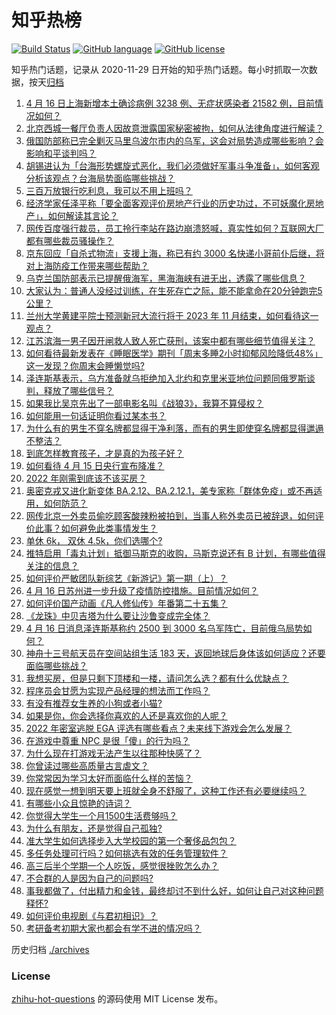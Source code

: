 # 知乎热榜
[![Build Status](https://github.com/ToWeLong/zhihu-hot-questions/workflows/CI/badge.svg)](https://github.com/ToWeLong/zhihu-hot-questions/actions)
[![GitHub language](https://img.shields.io/badge/language-golang-orange.svg)](https://golang.org/)
[![GitHub license](https://img.shields.io/github/license/ToWeLong/zhihu-hot-questions)](https://github.com/ToWeLong/zhihu-hot-questions/blob/main/LICENSE)

知乎热门话题，记录从 2020-11-29 日开始的知乎热门话题。每小时抓取一次数据，按天[归档](./archives)

<!-- BEGIN -->

1. [4 月 16 日上海新增本土确诊病例 3238 例、无症状感染者 21582 例，目前情况如何？](https://www.zhihu.com/question/528412496)
1. [北京西城一餐厅负责人因故意泄露国家秘密被拘，如何从法律角度进行解读？](https://www.zhihu.com/question/528322211)
1. [俄国防部称已完全剿灭马里乌波尔市内的乌军，这会对局势造成哪些影响？会影响和平谈判吗？](https://www.zhihu.com/question/528411075)
1. [胡锡进认为「台海形势螺旋式恶化，我们必须做好军事斗争准备」，如何客观分析该观点？台海局势面临哪些挑战？](https://www.zhihu.com/question/528420627)
1. [三百万放银行吃利息，我可以不用上班吗？](https://www.zhihu.com/question/525273331)
1. [经济学家任泽平称「要全面客观评价房地产行业的历史功过，不可妖魔化房地产」，如何解读其言论？](https://www.zhihu.com/question/528422977)
1. [网传百度强行裁员，员工拎行李站在路边崩溃怒喊，真实性如何？互联网大厂都有哪些裁员骚操作？](https://www.zhihu.com/question/528160796)
1. [京东回应「自杀式物流」支援上海，称已有约 3000 名快递小哥前仆后继，将对上海防疫工作带来哪些帮助？](https://www.zhihu.com/question/528282793)
1. [乌克兰国防部表示已提醒俄海军，黑海海峡有进无出，透露了哪些信息？](https://www.zhihu.com/question/528314396)
1. [大家认为：普通人没经过训练，在生死存亡之际，能不能拿命在20分钟跑完5公里？](https://www.zhihu.com/question/421947026)
1. [兰州大学黄建平院士预测新冠大流行将于 2023 年 11 月结束，如何看待这一观点？](https://www.zhihu.com/question/528131893)
1. [江苏滨海一男子因开闸救人致人死亡获刑，该案中都有哪些细节值得关注？](https://www.zhihu.com/question/528154089)
1. [如何看待最新发表在《睡眠医学》期刊「周末多睡2小时抑郁风险降低48%」这一发现？你周末会睡懒觉吗?](https://www.zhihu.com/question/528413216)
1. [泽连斯基表示，乌方准备就乌拒绝加入北约和克里米亚地位问题同俄罗斯谈判，释放了哪些信号？](https://www.zhihu.com/question/528423458)
1. [如果我比吴京先出了一部电影名叫《战狼3》，我算不算侵权？](https://www.zhihu.com/question/524554827)
1. [如何能用一句话证明你看过某本书？](https://www.zhihu.com/question/66556514)
1. [为什么有的男生不穿名牌都显得干净利落，而有的男生即使穿名牌都显得邋遢不整洁？](https://www.zhihu.com/question/525800638)
1. [到底怎样教育孩子，才是真的为孩子好？](https://www.zhihu.com/question/527287834)
1. [如何看待 4 月 15 日央行宣布降准？](https://www.zhihu.com/question/528145499)
1. [2022 年刚需到底该不该买房？](https://www.zhihu.com/question/528164365)
1. [奥密克戎又进化新变体 BA.2.12、BA.2.12.1，美专家称「群体免疫」或不再适用，如何防范？](https://www.zhihu.com/question/528417270)
1. [网传北京一外卖员偷吃顾客酸辣粉被拍到，当事人称外卖员已被辞退，如何评价此事？如何避免此类事情发生？](https://www.zhihu.com/question/528166338)
1. [单休 6k， 双休 4.5k，你们选哪个?](https://www.zhihu.com/question/528234865)
1. [推特启用「毒丸计划」抵御马斯克的收购，马斯克说还有 B 计划，有哪些值得关注的信息？](https://www.zhihu.com/question/528325080)
1. [如何评价严敏团队新综艺《新游记》第一期（上）？](https://www.zhihu.com/question/528314026)
1. [4 月 16 日苏州进一步升级了疫情防控措施。目前情况如何？](https://www.zhihu.com/question/528315322)
1. [如何评价国产动画《凡人修仙传》年番第二十五集？](https://www.zhihu.com/question/528262379)
1. [《龙珠》中贝吉塔为什么要让沙鲁变成完全体？](https://www.zhihu.com/question/527513707)
1. [4 月 16 日消息泽连斯基称约 2500 到 3000 名乌军阵亡，目前俄乌局势如何？](https://www.zhihu.com/question/528278170)
1. [神舟十三号航天员在空间站组生活 183 天，返回地球后身体该如何适应？还要面临哪些挑战？](https://www.zhihu.com/question/528252684)
1. [我想买房，但是只剩下顶楼和一楼，请问怎么选？都有什么优缺点？](https://www.zhihu.com/question/357881386)
1. [程序员会甘愿为实现产品经理的想法而工作吗？](https://www.zhihu.com/question/526746831)
1. [有没有推荐女生养的小狗或者小猫?](https://www.zhihu.com/question/527412002)
1. [如果是你，你会选择你喜欢的人还是喜欢你的人呢？](https://www.zhihu.com/question/526980860)
1. [2022 年密室逃脱 EGA 评选有哪些看点？未来线下游戏会怎么发展？](https://www.zhihu.com/question/528126420)
1. [在游戏中尊重 NPC 是很「傻」的行为吗？](https://www.zhihu.com/question/267326810)
1. [为什么现在打游戏无法产生以往那种快感了？](https://www.zhihu.com/question/525366285)
1. [你曾读过哪些高质量古言虐文？](https://www.zhihu.com/question/403778501)
1. [你常常因为学习太好而面临什么样的苦恼？](https://www.zhihu.com/question/516176580)
1. [现在感觉一想到明天要上班就全身不舒服了，这种工作还有必要继续吗？](https://www.zhihu.com/question/527738976)
1. [有哪些小众且惊艳的诗词？](https://www.zhihu.com/question/58662667)
1. [你觉得大学生一个月1500生活费够吗？](https://www.zhihu.com/question/528292574)
1. [为什么有朋友，还是觉得自己孤独?](https://www.zhihu.com/question/527322394)
1. [准大学生如何选择步入大学校园的第一个奢侈品包包？](https://www.zhihu.com/question/526119831)
1. [多任务处理可行吗？如何挑选有效的任务管理软件？](https://www.zhihu.com/question/528321976)
1. [高三后半个学期一个人吃饭，感觉很挫败怎么办？](https://www.zhihu.com/question/528370707)
1. [不合群的人是因为自己的问题吗?](https://www.zhihu.com/question/528413880)
1. [事我都做了，付出精力和金钱，最终却讨不到什么好，如何让自己对这种问题释怀?](https://www.zhihu.com/question/528185020)
1. [如何评价电视剧《与君初相识》？](https://www.zhihu.com/question/516897085)
1. [考研备考初期大家也都会有学不进的情况吗？](https://www.zhihu.com/question/527948402)

<!-- END -->

历史归档 [./archives](./archives)


### License
[zhihu-hot-questions](https://github.com/towelong/zhihu-hot-questions) 的源码使用 MIT License 发布。